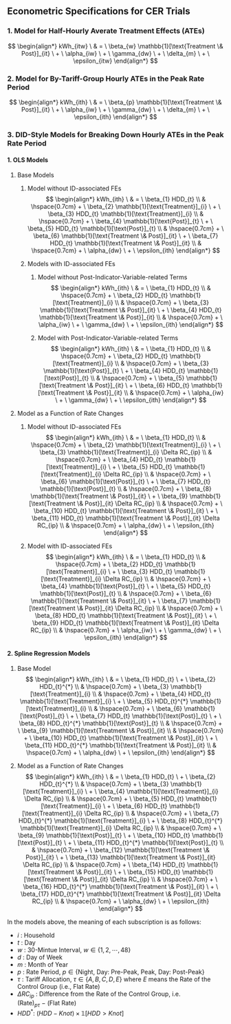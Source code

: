 ## Econometric Specifications for CER Trials

### 1. Model for Half-Hourly Averate Treatment Effects (ATEs)

$$
\begin{align*}
kWh_{itw} \ 
& = \ \beta_{w} \mathbb{1}[\text{Treatment \& Post}]_{it} \ + \ \alpha_{iw} \ + \ \gamma_{dw} \ + \ \delta_{m} \ + \ \epsilon_{itw}
\end{align*}
$$



### 2. Model for By-Tariff-Group Hourly ATEs in the Peak Rate Period

$$
\begin{align*}
kWh_{ith} \ 
& = \ \beta_{p} \mathbb{1}[\text{Treatment \& Post}]_{it} \ + \ \alpha_{iw} \ + \ \gamma_{dw} \ + \ \delta_{m} \ + \ \epsilon_{ith}
\end{align*}
$$



### 3. DID-Style Models for Breaking Down Hourly ATEs in the Peak Rate Period

#### 1. OLS Models

1. Base Models

   1. Model without ID-associated FEs
      $$
      \begin{align*}
      kWh_{ith} \ 
      & = \ \beta_{1} HDD_{t} \\
      & \hspace{0.7cm} + \ \beta_{2} \mathbb{1}[\text{Treatment}]_{i} \ + \ \beta_{3} HDD_{t} \mathbb{1}[\text{Treatment}]_{i} \\
      & \hspace{0.7cm} + \ \beta_{4} \mathbb{1}[\text{Post}]_{t} \ + \ \beta_{5} HDD_{t} \mathbb{1}[\text{Post}]_{t} \\
      & \hspace{0.7cm} + \ \beta_{6} \mathbb{1}[\text{Treatment \& Post}]_{it} \ + \ \beta_{7} HDD_{t} \mathbb{1}[\text{Treatment \& Post}]_{it} \\
      & \hspace{0.7cm} + \ \alpha_{dw} \ + \ \epsilon_{ith}
      \end{align*}
      $$

   2. Models with ID-associated FEs

      1. Model without Post-Indicator-Variable-related Terms
         $$
         \begin{align*}
         kWh_{ith} \ 
         & = \ \beta_{1} HDD_{t} \\
         & \hspace{0.7cm} + \ \beta_{2} HDD_{t} \mathbb{1}[\text{Treatment}]_{i} \\
         & \hspace{0.7cm} + \ \beta_{3} \mathbb{1}[\text{Treatment \& Post}]_{it} \ + \ \beta_{4} HDD_{t} \mathbb{1}[\text{Treatment \& Post}]_{it} \\
         & \hspace{0.7cm} + \ \alpha_{iw} \ + \ \gamma_{dw} \ + \ \epsilon_{ith}
         \end{align*}
         $$
         
      2. Model with Post-Indicator-Variable-related Terms
         $$
         \begin{align*}
         kWh_{ith} \ 
         & = \ \beta_{1} HDD_{t} \\
         & \hspace{0.7cm} + \ \beta_{2} HDD_{t} \mathbb{1}[\text{Treatment}]_{i} \\
         & \hspace{0.7cm} + \ \beta_{3} \mathbb{1}[\text{Post}]_{t} \ + \ \beta_{4} HDD_{t} \mathbb{1}[\text{Post}]_{t} \\
         & \hspace{0.7cm} + \ \beta_{5} \mathbb{1}[\text{Treatment \& Post}]_{it} \ + \ \beta_{6} HDD_{t} \mathbb{1}[\text{Treatment \& Post}]_{it} \\
         & \hspace{0.7cm} + \ \alpha_{iw} \ + \ \gamma_{dw} \ + \ \epsilon_{ith}
         \end{align*}
         $$
         
   
2. Model as a Function of Rate Changes

   1. Model without ID-associated FEs
      $$
      \begin{align*}
      kWh_{ith} \ 
      & = \ \beta_{1} HDD_{t} \\
      & \hspace{0.7cm} + \ \beta_{2} \mathbb{1}[\text{Treatment}]_{i} \ + \ \beta_{3} \mathbb{1}[\text{Treatment}]_{i} \Delta RC_{ip} \\
      & \hspace{0.7cm} + \ \beta_{4} HDD_{t} \mathbb{1}[\text{Treatment}]_{i} \ + \ \beta_{5} HDD_{t} \mathbb{1}[\text{Treatment}]_{i} \Delta RC_{ip} \\
      & \hspace{0.7cm} + \ \beta_{6} \mathbb{1}[\text{Post}]_{t} \ + \ \beta_{7} HDD_{t} \mathbb{1}[\text{Post}]_{t} \\
      & \hspace{0.7cm} + \ \beta_{8} \mathbb{1}[\text{Treatment \& Post}]_{it} \ + \ \beta_{9} \mathbb{1}[\text{Treatment \& Post}]_{it} \Delta RC_{ip} \\
      & \hspace{0.7cm} + \ \beta_{10} HDD_{t} \mathbb{1}[\text{Treatment \& Post}]_{it} \ + \ \beta_{11} HDD_{t} \mathbb{1}[\text{Treatment \& Post}]_{it} \Delta RC_{ip} \\
      & \hspace{0.7cm} + \ \alpha_{dw} \ + \ \epsilon_{ith}
      \end{align*}
      $$
      
   2. Model with ID-associated FEs
      $$
      \begin{align*}
      kWh_{ith} \ 
      & = \ \beta_{1} HDD_{t} \\
      & \hspace{0.7cm} + \ \beta_{2} HDD_{t} \mathbb{1}[\text{Treatment}]_{i} \ + \ \beta_{3} HDD_{t} \mathbb{1}[\text{Treatment}]_{i} \Delta RC_{ip} \\
      & \hspace{0.7cm} + \ \beta_{4} \mathbb{1}[\text{Post}]_{t} \ + \ \beta_{5} HDD_{t} \mathbb{1}[\text{Post}]_{t} \\
      & \hspace{0.7cm} + \ \beta_{6} \mathbb{1}[\text{Treatment \& Post}]_{it} \ + \ \beta_{7} \mathbb{1}[\text{Treatment \& Post}]_{it} \Delta RC_{ip} \\
      & \hspace{0.7cm} + \ \beta_{8} HDD_{t} \mathbb{1}[\text{Treatment \& Post}]_{it} \ + \ \beta_{9} HDD_{t} \mathbb{1}[\text{Treatment \& Post}]_{it} \Delta RC_{ip} \\
      & \hspace{0.7cm} + \ \alpha_{iw} \ + \ \gamma_{dw} \ + \ \epsilon_{ith}
      \end{align*}
      $$
      



#### 2. Spline Regression Models

1. Base Model
   $$
   \begin{align*}
   kWh_{ith} \ 
   & = \ \beta_{1} HDD_{t} \ + \ \beta_{2} HDD_{t}^{*} \\
   & \hspace{0.7cm} + \ \beta_{3} \mathbb{1}[\text{Treatment}]_{i} \\
   & \hspace{0.7cm} + \ \beta_{4} HDD_{t} \mathbb{1}[\text{Treatment}]_{i} \ + \ \beta_{5} HDD_{t}^{*} \mathbb{1}[\text{Treatment}]_{i} \\
   & \hspace{0.7cm} + \ \beta_{6} \mathbb{1}[\text{Post}]_{t} \ + \ \beta_{7} HDD_{t} \mathbb{1}[\text{Post}]_{t} \ + \ \beta_{8} HDD_{t}^{*} \mathbb{1}[\text{Post}]_{t} \\
   & \hspace{0.7cm} + \ \beta_{9} \mathbb{1}[\text{Treatment \& Post}]_{it} \\
   & \hspace{0.7cm} + \ \beta_{10} HDD_{t} \mathbb{1}[\text{Treatment \& Post}]_{it} \ + \ \beta_{11} HDD_{t}^{*} \mathbb{1}[\text{Treatment \& Post}]_{it} \\
   & \hspace{0.7cm} + \ \alpha_{dw} \ + \ \epsilon_{ith}
   \end{align*}
   $$

2. Model as a Function of Rate Changes
   $$
   \begin{align*}
   kWh_{ith} \ 
   & = \ \beta_{1} HDD_{t} \ + \ \beta_{2} HDD_{t}^{*} \\
   & \hspace{0.7cm} + \ \beta_{3} \mathbb{1}[\text{Treatment}]_{i} \ + \ \beta_{4} \mathbb{1}[\text{Treatment}]_{i} \Delta RC_{ip} \\
   & \hspace{0.7cm} + \ \beta_{5} HDD_{t} \mathbb{1}[\text{Treatment}]_{i} \ + \ \beta_{6} HDD_{t} \mathbb{1}[\text{Treatment}]_{i} \Delta RC_{ip} \\
   & \hspace{0.7cm} + \ \beta_{7} HDD_{t}^{*} \mathbb{1}[\text{Treatment}]_{i} \ + \ \beta_{8} HDD_{t}^{*} \mathbb{1}[\text{Treatment}]_{i} \Delta RC_{ip} \\
   & \hspace{0.7cm} + \ \beta_{9} \mathbb{1}[\text{Post}]_{t} \ + \ \beta_{10} HDD_{t} \mathbb{1}[\text{Post}]_{t} \ + \ \beta_{11} HDD_{t}^{*} \mathbb{1}[\text{Post}]_{t} \\
   & \hspace{0.7cm} + \ \beta_{12} \mathbb{1}[\text{Treatment \& Post}]_{it} \ + \ \beta_{13} \mathbb{1}[\text{Treatment \& Post}]_{it} \Delta RC_{ip} \\
   & \hspace{0.7cm} + \ \beta_{14} HDD_{t} \mathbb{1}[\text{Treatment \& Post}]_{it} \ + \ \beta_{15} HDD_{t} \mathbb{1}[\text{Treatment \& Post}]_{it} \Delta RC_{ip} \\
   & \hspace{0.7cm} + \ \beta_{16} HDD_{t}^{*} \mathbb{1}[\text{Treatment \& Post}]_{it} \ + \ \beta_{17} HDD_{t}^{*} \mathbb{1}[\text{Treatment \& Post}]_{it} \Delta RC_{ip} \\
   & \hspace{0.7cm} + \ \alpha_{dw} \ + \ \epsilon_{ith}
   \end{align*}
   $$



In the models above, the meaning of each subscription is as follows:

- $i$ :  Household
- $t$ :  Day
- $w$ :  30-Mintue Interval, $w \in \{ 1, 2, \cdots, 48 \}$
- $d$ :  Day of Week
- $m$ :  Month of Year
- $p$ :  Rate Period, $p \in \{ \text{Night, Day: Pre-Peak, Peak, Day: Post-Peak} \}$
- $\tau$ :  Tariff Allocation, $\tau \in \{A, B, C, D, E\}$ where $E$ means the Rate of the Control Group (i.e., Flat Rate)
- $\Delta RC_{ip}$ :  Difference from the Rate of the Control Group, i.e. $(\text{Rate})_{p \tau} \ - \ (\text{Flat Rate})$
- $HDD^{*}$:  $(HDD - Knot) \times \mathbb{1}[HDD > Knot]$

